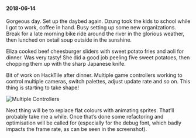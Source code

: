 #### 2018-06-14

Gorgeous day. Set up the daybed again. Dzung took the kids to school while I got to work, coffee in hand. Busy setting up some new organizations. Break for a late morning bike ride around the river in the glorious weather, then lunched on oxtail soup outside in the sunshine.

Eliza cooked beef cheesburger sliders with sweet potato fries and aoli for dinner. Was very tasty! She did a good job peeling five sweet potatoes, then chopping them up with the sharp Japanese knife.

Bit of work on HackTile after dinner. Multiple game controllers working to control multiple cameras, switch palettes, adjust update rate and so on. This thing is starting to take shape!

![Multiple Controllers](/assets/controllers.png)

Next thing will be to replace flat colours with animating sprites. That’ll probably take me a while. Once that’s done some refactoring and optimisation will be called for (especially for the debug font, which badly impacts the frame rate, as can be seen in the screenshot).
